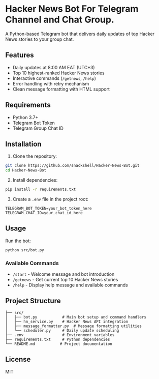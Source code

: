 # Hacker News Bot For Telegram Channel and Chat Group.

A Python-based Telegram bot that delivers daily updates of top Hacker News stories to your group chat.

## Features

- Daily updates at 8:00 AM EAT (UTC+3)
- Top 10 highest-ranked Hacker News stories
- Interactive commands (`/getnews`, `/help`)
- Error handling with retry mechanism
- Clean message formatting with HTML support

## Requirements

- Python 3.7+
- Telegram Bot Token
- Telegram Group Chat ID

## Installation

1. Clone the repository:
```bash
git clone https://github.com/snackshell/Hacker-News-Bot.git
cd Hacker-News-Bot
```

2. Install dependencies:
```bash
pip install -r requirements.txt
```

3. Create a `.env` file in the project root:
```
TELEGRAM_BOT_TOKEN=your_bot_token_here
TELEGRAM_CHAT_ID=your_chat_id_here
```

## Usage

Run the bot:
```bash
python src/bot.py
```

### Available Commands

- `/start` - Welcome message and bot introduction
- `/getnews` - Get current top 10 Hacker News stories
- `/help` - Display help message and available commands

## Project Structure

```
├── src/
│   ├── bot.py           # Main bot setup and command handlers
│   ├── hn_service.py    # Hacker News API integration
│   ├── message_formatter.py  # Message formatting utilities
│   └── scheduler.py     # Daily update scheduling
├── .env                 # Environment variables
├── requirements.txt     # Python dependencies
└── README.md           # Project documentation
```

## License

MIT
